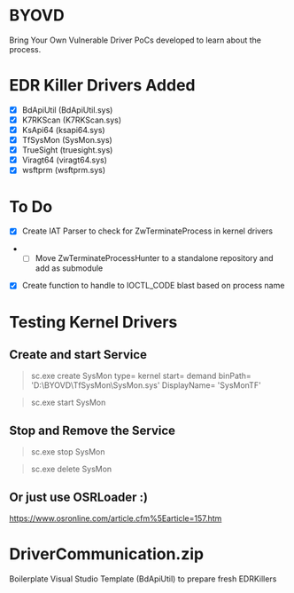 # BYOVD
Bring Your Own Vulnerable Driver PoCs developed to learn about the process.

# EDR Killer Drivers Added
- [X] BdApiUtil (BdApiUtil.sys)
- [X] K7RKScan (K7RKScan.sys)
- [X] KsApi64 (ksapi64.sys)
- [X] TfSysMon (SysMon.sys)
- [X] TrueSight (truesight.sys)
- [X] Viragt64 (viragt64.sys)
- [X] wsftprm (wsftprm.sys)

# To Do
- [X] Create IAT Parser to check for ZwTerminateProcess in kernel drivers
- - [ ] Move ZwTerminateProcessHunter to a standalone repository and add as submodule
- [X] Create function to handle to IOCTL_CODE blast based on process name

# Testing Kernel Drivers
## Create and start Service
> sc.exe create SysMon type= kernel start= demand binPath= 'D:\BYOVD\TfSysMon\SysMon.sys' DisplayName= 'SysMonTF'

> sc.exe start SysMon

## Stop and Remove the Service
> sc.exe stop SysMon

> sc.exe delete SysMon

## Or just use OSRLoader :)
https://www.osronline.com/article.cfm%5Earticle=157.htm

# DriverCommunication.zip
Boilerplate Visual Studio Template (BdApiUtil) to prepare fresh EDRKillers